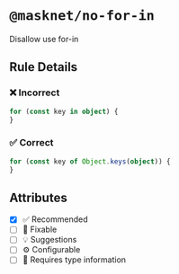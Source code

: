 <!-- begin title -->

# `@masknet/no-for-in`

Disallow use for-in

<!-- end title -->

## Rule Details

### :x: Incorrect

```ts
for (const key in object) {
}
```

### :white_check_mark: Correct

```ts
for (const key of Object.keys(object)) {
}
```

## Attributes

<!-- begin attributes -->

- [x] :white_check_mark: Recommended
- [ ] :wrench: Fixable
- [ ] :bulb: Suggestions
- [ ] :gear: Configurable
- [ ] :thought_balloon: Requires type information

<!-- end attributes -->
